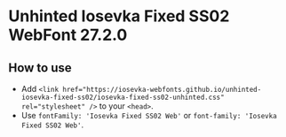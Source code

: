 # Unhinted Iosevka Fixed SS02 WebFont 27.2.0

## How to use

- Add `<link href="https://iosevka-webfonts.github.io/unhinted-iosevka-fixed-ss02/iosevka-fixed-ss02-unhinted.css" rel="stylesheet" />` to your `<head>`.
- Use `fontFamily: 'Iosevka Fixed SS02 Web'` or `font-family: 'Iosevka Fixed SS02 Web'`.

